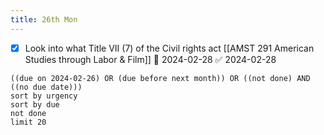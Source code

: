 ```yaml
---
title: 26th Mon
---
```

- [x] Look into what Title VII (7) of the Civil rights act [[AMST 291 American Studies through Labor & Film]] 📅 2024-02-28 ✅ 2024-02-28
```tasks
((due on 2024-02-26) OR (due before next month)) OR ((not done) AND ((no due date)))
sort by urgency
sort by due
not done
limit 20
```